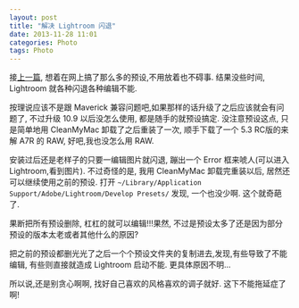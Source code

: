 ```yaml
---
layout: post
title: "解决 Lightroom 闪退"
date: 2013-11-28 11:01
categories: Photo
tags: Photo
---
```

<!--more-->

接[上一篇](http://xguox.me/blog/2013/11/14/lightroom-presets/), 想着在网上搞了那么多的预设,不用放着也不碍事. 结果没些时间, Lightroom 就各种闪退各种编辑不能.

按理说应该不是跟 Maverick 兼容问题吧,如果那样的话升级了之后应该就会有问题了, 不过升级 10.9 以后没怎么使用, 都是随手的就预设搞定. 没注意预设这点, 只是简单地用 CleanMyMac 卸载了之后重装了一次, 顺手下载了一个 5.3 RC版的来解 A7R 的 RAW, 好吧,我也没怎么用 RAW.

安装过后还是老样子的只要一编辑图片就闪退, 蹦出一个 Error 框来唬人(可以进入 Lightroom,看到图片). 不过奇怪的是, 我用 CleanMyMac 卸载完重装以后, 居然还可以继续使用之前的预设. 打开 `~/Library/Application Support/Adobe/Lightroom/Develop Presets/` 发现, 一个也没少啊. 这个就奇葩了.

果断把所有预设删除, 杠杠的就可以编辑!!!果然, 不过是预设太多了还是因为部分预设的版本太老或者其他什么的原因?

把之前的预设都删光光了之后一个个预设文件夹的复制进去,发现,有些导致了不能编辑, 有些则直接就造成 Lightroom 启动不能. 更具体原因不明...

所以说,还是别贪心啊啊, 找好自己喜欢的风格喜欢的调子就好. 这下不能拖延症了啊!